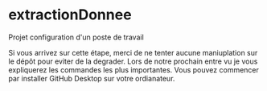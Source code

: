 # extractionDonnee
Projet configuration d'un poste de travail

Si vous arrivez sur cette étape, merci de ne tenter aucune maniuplation sur le dépôt pour eviter de la degrader. Lors de notre prochain entre vu je vous expliquerez les commandes les plus importantes. Vous pouvez commencer par installer GitHub Desktop sur votre ordianateur.
